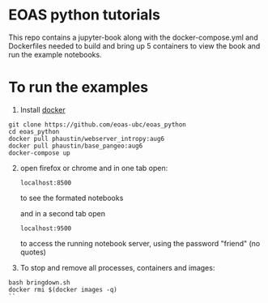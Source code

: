 # EOAS python tutorials

This repo contains a jupyter-book along with the docker-compose.yml and Dockerfiles needed
to build and bring up 5 containers to view the book and run the example notebooks.

# To run the examples

1) Install [docker](https://docs.docker.com/get-docker/)

```
git clone https://github.com/eoas-ubc/eoas_python
cd eoas_python
docker pull phaustin/webserver_intropy:aug6
docker pull phaustin/base_pangeo:aug6
docker-compose up
```

2) open firefox or chrome and in one tab open:

       localhost:8500

   to see the formated notebooks

   and in a second tab open

       localhost:9500

   to access the running notebook server, using the password "friend" (no quotes)

3) To stop and remove all processes, containers and images:

```
bash bringdown.sh
docker rmi $(docker images -q)
``

